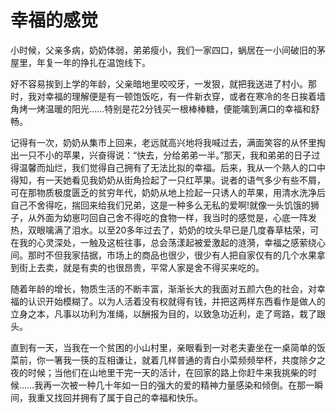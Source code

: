 # 幸福的感觉

小时候，父亲多病，奶奶体弱，弟弟瘦小，我们一家四口，蜗居在一小间破旧的茅屋里，年复一年的挣扎在温饱线下。 

好不容易挨到上学的年龄，父亲暗地里咬咬牙，一发狠，就把我送进了村小。那时，我对幸福的理解便是有一顿饱饭吃，有一件新衣穿，或者在寒冷的冬日挨着墙角烤一烤温暖的阳光……特别是花2分钱买一根棒棒糖，便能噙到满口的幸福和舒畅。 

记得有一次，奶奶从集市上回来，老远就高兴地将我喊过去，满面笑容的从怀里掏出一只不小的苹果，兴奋得说：“快去，分给弟弟一半。”那天，我和弟弟的日子过得温馨而灿烂，我们觉得自己拥有了无法比拟的幸福。后来，我从一个熟人的口中得知，有一天她看见我奶奶从街角捡起了一只红苹果。说者的语气多少有些不屑，可在那物质极度匮乏的贫穷年代，奶奶从地上捡起一只诱人的苹果，用清水洗净后自己不舍得吃，揣回来给我们兄弟，这是一种多么无私的爱啊!就像一头饥饿的狮子，从外面为幼崽叼回自己舍不得吃的食物一样，我当时的感觉是，心底一阵发热，双眼噙满了泪水。以至20多年过去了，奶奶的坟头早已是几度春草枯荣，可在我的心灵深处，一触及这桩往事，总会荡漾起被爱激起的涟漪，幸福之感萦绕心间。那时不但我家拮据，市场上的商品也很少，很少有人把自家仅有的几个水果拿到街上去卖，就是有卖的也很昂贵，平常人家是舍不得买来吃的。 

随着年龄的增长，物质生活的不断丰富，渐渐长大的我面对五颜六色的社会，对幸福的认识开始模糊了。以为人活着没有权就得有钱，并把这两样东西看作是做人的立身之本，凡事以功利为准绳，以酬报为目的，以致急功近利，走了弯路，栽了跟头。 

直到有一天，当我在一个贫困的小山村里，亲眼看到一对老夫妻坐在一桌简单的饭菜前，你一箸我一筷的互相谦让，就着几样普通的青白小菜频频举杯，共度除夕之夜的时候；当他们在山地里干完一天的活计，在回家的路上你赶牛来我挑柴的时候……我再一次被一种几十年如一日的强大的爱的精神力量感染和倾倒。在那一瞬间，我重又找回并拥有了属于自己的幸福和快乐。
 